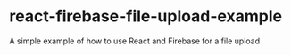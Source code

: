 # react-firebase-file-upload-example
A simple example of how to use React and Firebase for a file upload
